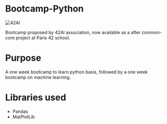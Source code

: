 # Bootcamp-Python
![42AI](https://user-images.githubusercontent.com/67599180/180600145-12f92de1-f618-48c9-8e75-37854954f82a.png)

Bootcamp proposed by 42AI association, now available as a after common-core project at Paris 42 school.

# Purpose
A one week bootcamp to learn python basis, followed by a one week bootcamp on machine learning.

# Libraries used
- Pandas
- MatPlotLib


